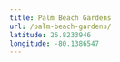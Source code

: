 ```yaml
---
title: Palm Beach Gardens
url: /palm-beach-gardens/
latitude: 26.8233946
longitude: -80.1386547
---
```


